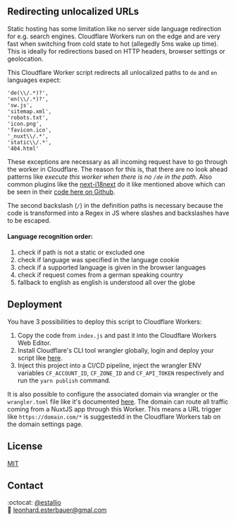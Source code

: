 ## Redirecting unlocalized URLs

Static hosting has some limitation like no server side language redirection for e.g. search engines. Cloudflare Workers run on the edge and are very fast when switching from cold state to hot (allegedly 5ms wake up time). This is ideally for redirections based on HTTP headers, browser settings or geolocation.

This Cloudflare Worker script redirects all unlocalized paths to `de` and `en` languages expect:

```
'de(\\/.*)?',
'en(\\/.*)?',
'sw.js',
'sitemap.xml',
'robots.txt',
'icon.png',
'favicon.ico',
'_nuxt\\/.*',
'static\\/.*',
'404.html'
```

These exceptions are necessary as all incoming request have to go through the worker in Cloudflare. The reason for this is, that there are no look ahead patterns like _execute this worker when there is no `/de` in the path_. Also common plugins like the [next-i18next](https://github.com/isaachinman/next-i18next) do it like mentioned above which can be seen in their [code here on Github](https://github.com/isaachinman/next-i18next/blob/abdf06545410f340b0529e3448f8b102ab840249/src/config/default-config.ts#L27).

The second backslash (`/`) in the definition paths is necessary because the code is transformed into a Regex in JS where slashes and backslashes have to be escaped.

#### Language recognition order:

1. check if path is not a static or excluded one
2. check if language was specified in the language cookie
3. check if a supported language is given in the browser languages
4. check if request comes from a german speaking country
5. fallback to english as english is understood all over the globe

## Deployment

You have 3 possibilities to deploy this script to Cloudflare Workers:

1. Copy the code from `index.js` and past it into the Cloudflare Workers Web Editor.
2. Install Cloudflare's CLI tool wrangler globally, login and deploy your script like [here](https://developers.cloudflare.com/workers/get-started/guide).
3. Inject this project into a CI/CD pipeline, inject the wrangler ENV variables `CF_ACCOUNT_ID`, `CF_ZONE_ID` and `CF_API_TOKEN` respectively and run the `yarn publish` command.

It is also possible to configure the associated domain via wrangler or the `wrangler.toml` file like it's documented [here](https://developers.cloudflare.com/workers/get-started/guide#optional-configure-for-deploying-to-a-registered-domain). The domain can route all traffic coming from a NuxtJS app through this Worker. This means a URL trigger like `https://domain.com/*` is suggestedd in the Cloudflare Workers tab on the domain settings page.

## License

[MIT](https://github.com/estallio/cloudflare-language-redirector/blob/main/LICENSE)

## Contact
:octocat: [@estallio](https://github.com/estallio)\
:email: [leonhard.esterbauer@gmal.com](mailto:leonhard.esterbauer@gmail.com)
